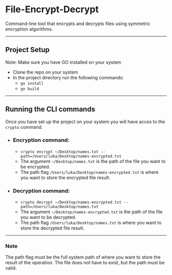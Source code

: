 # File-Encrypt-Decrypt
Command-line tool that encrypts and decrypts files using symmetric encryption algorithms.

***

## Project Setup
Note: Make sure you have GO installed on your system
* Clone the repo on your system
* In the project directory run the following commands:
  - `go install`
  - `go build`
 
***

## Running the CLI commands
Once you have set up the project on your system you will have acces to the `crypto` command.

* ### Encryption command:
  - `crypto encrypt ~/Desktop/names.txt --path=/Users/luka/Desktop/names-encrypted.txt`
  - The argument `~/Desktop/names.txt` is the path of the file you want to be encrypted.
  - The path flag `/Users/luka/Desktop/names-encrypted.txt` is where you want to store the encrypted file result.

* ### Decryption command:
  - `crypto decrypt ~/Desktop/names-encrypted.txt --path=/Users/luka/Desktop/names.txt`
  - The argument `~/Desktop/names-encrypted.txt` is the path of the file you want to be decrypted.
  - The path flag `/Users/luka/Desktop/names.txt` is where you want to store the decrypted file result.

***

### Note
The path flag must be the full system path of where you want to store the result of the operation. The file does not have to exist, but the path must be valid.
